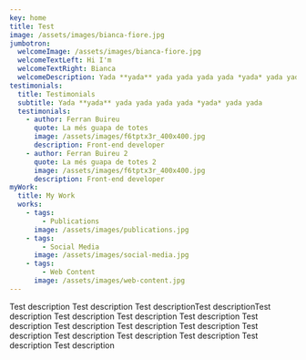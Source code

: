 ```yaml
---
key: home
title: Test
image: /assets/images/bianca-fiore.jpg
jumbotron:
  welcomeImage: /assets/images/bianca-fiore.jpg
  welcomeTextLeft: Hi I'm
  welcomeTextRight: Bianca
  welcomeDescription: Yada **yada** yada yada yada yada *yada* yada yada
testimonials:
  title: Testimonials
  subtitle: Yada **yada** yada yada yada yada *yada* yada yada
  testimonials:
    - author: Ferran Buireu
      quote: La més guapa de totes
      image: /assets/images/f6tptx3r_400x400.jpg
      description: Front-end developer
    - author: Ferran Buireu 2
      quote: La més guapa de totes 2
      image: /assets/images/f6tptx3r_400x400.jpg
      description: Front-end developer
myWork:
  title: My Work
  works:
    - tags:
        - Publications
      image: /assets/images/publications.jpg
    - tags:
        - Social Media
      image: /assets/images/social-media.jpg
    - tags:
        - Web Content
      image: /assets/images/web-content.jpg
---
```

Test description Test description Test descriptionTest descriptionTest description Test description Test description Test description Test description Test description Test description Test description Test description Test description Test description Test description Test description Test description